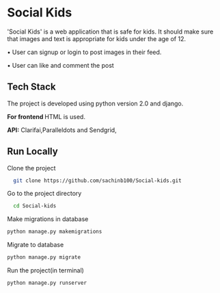 # Social Kids
'Social Kids'  is a web application that is safe for kids. It should make sure that images and text is appropriate for kids under the age of 12.

• User can signup or login to post images in their feed.

• User can like and comment the post



## Tech Stack

The project is developed using python version 2.0 and django.

 <b> For frontend  </b> HTML is used.

<b>API:</b> Clarifai,Paralleldots and Sendgrid,


## Run Locally

Clone the project

```bash
  git clone https://github.com/sachinb100/Social-kids.git
```

Go to the project directory

```bash
  cd Social-kids
```
Make migrations in database
 ```bash
python manage.py makemigrations
```

Migrate to database

```bash
python manage.py migrate
```



Run the project(in terminal)

```bash
python manage.py runserver
```
